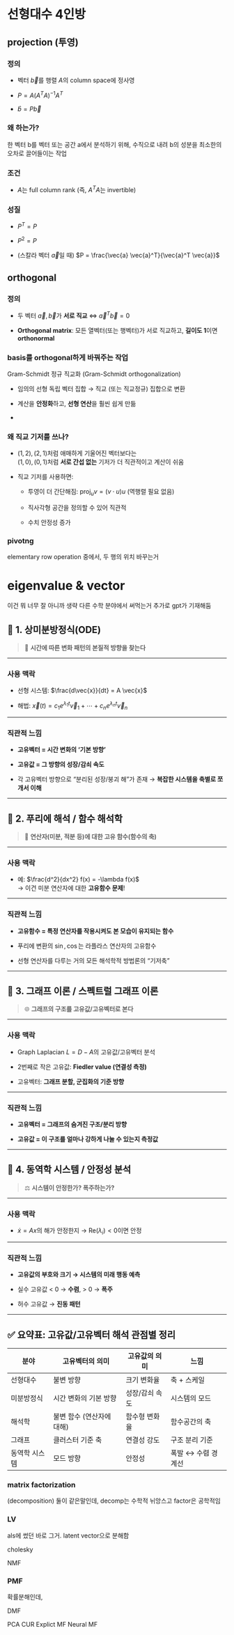 # 선형대수 4인방

## projection (투영)

### 정의

- 벡터 $\vec{b}$를 행렬 $A$의 column space에 정사영
    
- $P = A(A^T A)^{-1} A^T$
    
- $\hat{b} = P \vec{b}$
    
### 왜 하는가?
한 벡터 b를 벡터 또는 공간 a에서 분석하기 위해, 수직으로 내려 b의 성분을 최소한의 오차로 끌어들이는 작업

### 조건

- $A$는 full column rank (즉, $A^T A$는 invertible)
    

### 성질

- $P^T = P$
    
- $P^2 = P$
    
- (스칼라 벡터 $\vec{a}$일 때) $P = \frac{\vec{a} \vec{a}^T}{\vec{a}^T \vec{a}}$

## orthogonal

### 정의

- 두 벡터 $\vec{a}, \vec{b}$가 **서로 직교** ⇔ $\vec{a}^T \vec{b} = 0$
    
- **Orthogonal matrix**: 모든 열벡터(또는 행벡터)가 서로 직교하고, **길이도 1**이면 **orthonormal**


### basis를 orthogonal하게 바꿔주는 작업

Gram-Schmidt 정규 직교화 (Gram-Schmidt orthogonalization)

- 임의의 선형 독립 벡터 집합 → 직교 (또는 직교정규) 집합으로 변환
    
- 계산을 **안정화**하고, **선형 연산**을 훨씬 쉽게 만듦
- 
### 왜 직교 기저를 쓰나?

- $(1,2), (2,1)$처럼 애매하게 기울어진 벡터보다는  
    $(1,0), (0,1)$처럼 **서로 간섭 없는** 기저가 더 직관적이고 계산이 쉬움
    
- 직교 기저를 사용하면:
    
    - 투영이 더 간단해짐: $\text{proj}_{u} v = (v \cdot u) u$ (역행렬 필요 없음)
        
    - 직사각형 공간을 정의할 수 있어 직관적
        
    - 수치 안정성 증가
        

### pivotng

elementary row operation 중에서, 두 행의 위치 바꾸는거


# eigenvalue & vector

이건 뭐 너무 잘 아니까 생략
다른 수학 분야에서 써먹는거 추가로 gpt가 기재해둠

## 📌 1. **상미분방정식(ODE)**

> 🔁 **시간에 따른 변화 패턴의 본질적 방향을 찾는다**

---

### 사용 맥락

- 선형 시스템: $\frac{d\vec{x}}{dt} = A \vec{x}$
    
- 해법: $\vec{x}(t) = c_1 e^{\lambda_1 t} \vec{v}_1 + \cdots + c_n e^{\lambda_n t} \vec{v}_n$
    

---

### 직관적 느낌

- **고유벡터 = 시간 변화의 ‘기본 방향’**
    
- **고유값 = 그 방향의 성장/감쇠 속도**
    
- 각 고유벡터 방향으로 “분리된 성장/붕괴 해”가 존재 → **복잡한 시스템을 축별로 쪼개서 이해**
    

---

## 📌 2. **푸리에 해석 / 함수 해석학**

> 🧮 **연산자(미분, 적분 등)에 대한 고유 함수(함수의 축)**

---

### 사용 맥락

- 예: $\frac{d^2}{dx^2} f(x) = -\lambda f(x)$  
    → 이건 미분 연산자에 대한 **고유함수 문제**!
    

---

### 직관적 느낌

- **고유함수 = 특정 연산자를 작용시켜도 본 모습이 유지되는 함수**
    
- 푸리에 변환의 $\sin, \cos$는 라플라스 연산자의 고유함수
    
- 선형 연산자를 다루는 거의 모든 해석학적 방법론의 “기저축”
    

---

## 📌 3. **그래프 이론 / 스펙트럴 그래프 이론**

> 🌐 **그래프의 구조를 고유값/고유벡터로 본다**

---

### 사용 맥락

- Graph Laplacian $L = D - A$의 고유값/고유벡터 분석
    
- 2번째로 작은 고유값: **Fiedler value (연결성 측정)**
    
- 고유벡터: **그래프 분할, 군집화의 기준 방향**
    

---

### 직관적 느낌

- **고유벡터 = 그래프의 숨겨진 구조/분리 방향**
    
- **고유값 = 이 구조를 얼마나 강하게 나눌 수 있는지 측정값**
    

---

## 📌 4. **동역학 시스템 / 안정성 분석**

> ⚖️ **시스템이 안정한가? 폭주하는가?**

---

### 사용 맥락

- $\dot{x} = Ax$의 해가 안정한지 → $\text{Re}(\lambda_i) < 0$이면 안정
    

---

### 직관적 느낌

- **고유값의 부호와 크기 → 시스템의 미래 행동 예측**
    
- 실수 고유값 < 0 → **수렴**, > 0 → **폭주**
    
- 허수 고유값 → **진동 패턴**
    

---

## ✅ 요약표: 고유값/고유벡터 해석 관점별 정리

|분야|고유벡터의 의미|고유값의 의미|느낌|
|---|---|---|---|
|선형대수|불변 방향|크기 변화율|축 + 스케일|
|미분방정식|시간 변화의 기본 방향|성장/감쇠 속도|시스템의 모드|
|해석학|불변 함수 (연산자에 대해)|함수형 변화율|함수공간의 축|
|그래프|클러스터 기준 축|연결성 강도|구조 분리 기준|
|동역학 시스템|모드 방향|안정성|폭발 ↔ 수렴 경계선|



### matrix factorization
(decomposition)
둘이 같은말인데, decomp는 수학적 뉘앙스고 factor은 공학적임

### LV
als에 썼던 바로 그거. latent vector으로 분해함

cholesky

NMF

### PMF
확률분해인데, 

DMF

PCA
CUR
Explict MF
Neural MF